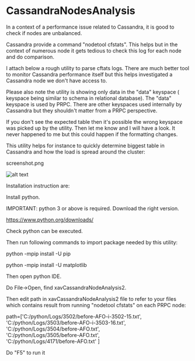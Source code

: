 # CassandraNodesAnalysis

In a context of a performance issue related to Cassandra, it is good to check if nodes are unbalanced.

Cassandra provide a command "nodetool cfstats". This helps but in the context of numerous node it gets tedious to check this log for each node and do comparison.

 

I attach below a rough utility to parse cftats logs. There are much better tool to monitor Cassandra performance itself but this helps investigated a Cassandra node we don't have access to.

 

Please also note the utility is showing only data in the "data" keyspace ( keyspace being similar to schema in relational database). The "data" keyspace is used by PRPC. There are other keyspaces used internally by Cassandra but they shouldn't matter from a PRPC perspective.

If you don't see the expected table then it's possible the wrong keyspace was picked up by the utility. Then let me know and I will have a look. It never happened to me but this could happen if the formatting changes.

 

This utility helps for instance to quickly determine biggest table in Cassandra and how the load is spread around the cluster:

 

screenshot.png

![alt text](https://github.com/merlix1/CassandraNodesAnalysis/master/screenshot.png)

 

Installation instruction are:

 

Install python.

IMPORTANT: python 3 or above  is required. Download the right version.

 

 

https://www.python.org/downloads/

Check python can be executed.

 

 

Then run following commands to import package needed by this utility:

python -mpip install -U pip

python -mpip install -U matplotlib

 

 

Then open python IDE.

Do File->Open, find xavCassandraNodeAnalysis2.

 

 

Then edit path in xavCassandraNodeAnalysis2 file to refer to your files which contains result from running "nodetool cfstats" on each PRPC node:

 

 

path=['C:/python/Logs/3502/before-AFO-i-3502-15.txt',\
      'C:/python/Logs/3503/before-AFO-i-3503-16.txt',\
      'C:/python/Logs/3504/before-AFO.txt',\
      'C:/python/Logs/3505/before-AFO.txt',\
      'C:/python/Logs/4171/before-AFO.txt'
      ]

 

Do "F5" to run it
